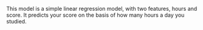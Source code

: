 This model is a simple linear regression model, with two features, hours and score. It predicts your score on the basis of how many hours a day you studied.
